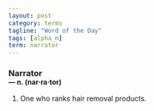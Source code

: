 ```yaml
---
layout: post
category: terms
tagline: "Word of the Day"
tags: [alpha_n]
term: narrator
---
```


<h3>Narrator<br/> <small>&mdash; n. (nar<span>&middot;</span>ra<span>&middot;</span>tor)</small></h3>
<p><ol><li>One who ranks hair removal products.</li>
</ol></p>
